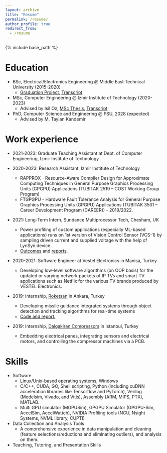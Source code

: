 ```yaml
---
layout: archive
title: "Resume"
permalink: /resume/
author_profile: true
redirect_from:
  - /resume
---
```


{% include base_path %}

Education
======
* BSc, Electrical/Electronics Engineering @ Middle East Technical University (2015-2020)
  - [Graduation Project](https://www.youtube.com/watch?v=pE_Y60KRJ9o&t=1s), [Transcript](../files/BurakTopçu_BS-Transcript.pdf)
* MSc, Computer Engineering @ Izmir Institute of Technology (2020-2023)
  - Advised by Isil Oz, [MSc Thesis](https://scholar.google.com/citations?view_op=view_citation&hl=tr&user=uj3eWlIAAAAJ&citation_for_view=uj3eWlIAAAAJ:9yKSN-GCB0IC), [Transcript](../files/BurakTopcu_MS-Transcript.pdf)
* PhD, Computer Science and Engineering @ PSU, 2028 (expected)
  - Advised by M. Taylan Kandemir

Work experience
======
* 2021-2023: Graduate Teaching Assistant at Dept. of Computer Engineering, Izmir Institute of Technology 

* 2020-2023: Research Assistant, Izmir Institute of Technology 
  * RAPPROX - Resource-Aware Compiler Design for Approximate Computing Techniques in General Purpose Graphics Processing Units (GPGPU) Applications (TUBITAK 2519 – COST Working Group Program)
  * FTGPGPU - Hardware Fault Tolerance Analysis for General Purpose Graphics Processing Units (GPGPU) Applications (TUBITAK 3501 – Career Development Program (CAREER)) - 2019/2022.

* 2021: Long-Term Intern, Sundance Multiprocessor Tech, Chesham, UK 
  * Power profiling of custom applications (especially ML-based applications) runs on 1st version of Vision Control Sensor (VCS-1) by sampling driven current and supplied voltage with the help of LynSyn device.
  * [Outcomes](https://github.com/topcuburak/Internship-Sundance) and [reports](https://www.sundance.com/hipeac-internship-report-2021/).

* 2020-2021: Software Engineer at Vestel Electronics in Manisa, Turkey
  * Developing low-level software algorithms (on OOP basis) for the updated or varying network packets of IP TVs and smart-TV applications such as Netflix for the various TV brands produced by VESTEL Electronics.

* 2019: Internship, [Roketsan](https://www.roketsan.com.tr/tr) in Ankara, Turkey
  * Developing missile guidance integrated systems through object detection and tracking algorithms for real-time systems 
  * [Code and report.]([algorithm](https://github.com/topcuburak/topcuburak.github.io/blob/master/_data/RoketsanIntenshipReport.pdf))

* 2019: Internship, [Dalgakiran Compressors](https://www.dalgakiran.com/en) in Istanbul, Turkey
  * Embedding electrical panes, integrating sensors and electrical motors, and controlling the compressor machines via a PCB.

Skills
======
* Software
  * Linux/Unix-based operating systems, Windows
  * C/C++, CUDA, GO, Shell scripting, Python (including cuDNN acceleration libraries like Tensorflow and PyTorch), Verilog (Modelsim, Vivado, and Vitis), Assembly (ARM, MIPS, PTX), MATLAB.
  * Multi GPU simulator (MGPUSim), GPGPU Simulator (GPGPU-Sim, AccelSim, AccelWattch), NVIDIA Profiling tools (NCU, Nsight Systems, NVML library, CUPTI) 
* Data Collection and Analysis Tools
  * A comprehensive experience in data manipulation and cleaning (feature selections/reductions and eliminating outliers), and analysis on them.
* Teaching, Tutoring, and Presentation Skills
